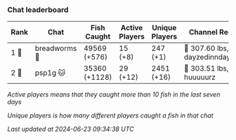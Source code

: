### Chat leaderboard
| Rank | Chat | Fish Caught | Active Players | Unique Players | Channel Record 🎊 |
|------|------|-------------|----------------|----------------|-------------------|
| 1 🥇  | breadworms 🍞 | 49569 (+576) | 15 (+8) | 247 (+1) | 🦑 307.60 lbs, dayzedinndaydreams |
| 2 🥈  | psp1g 🐱 | 35360 (+1128) | 29 (+12) | 2451 (+16) | 🐳 303.51 lbs, huuuuurz |

_Active players means that they caught more than 10 fish in the last seven days_

_Unique players is how many different players caught a fish in that chat_

_Last updated at 2024-06-23 09:34:38 UTC_